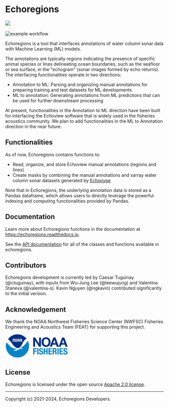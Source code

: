 # Echoregions
<a href="https://echoregions.readthedocs.io/en/latest/?badge=latest">
<img src="https://readthedocs.org/projects/echoregions/badge/?version=latest"/>
</a>

![example workflow](https://github.com/OSOceanAcoustics/echoregions/actions/workflows/pytest.yml/badge.svg)

Echoregions is a tool that interfaces annotations of water column sonar data with Machine Learning (ML) models.

The annotations are typically regions indicating the presence of specific animal species or lines delineating ocean boundaries, such as the seafloor or sea surface, in the "echogram" (sonar images formed by echo returns). The interfacing functionalities operate in two directions:
- Annotation to ML: Parsing and organizing manual annotations for preparing training and test datasets for ML developments
- ML to annotation: Generating annotations from ML predictions that can be used for further downstream processing

At present, functionalities in the Annotation to ML direction have been built for interfacing the Echoview software that is widely used in the fisheries acoustics community. We plan to add functionalities in the ML to Annotation direction in the near future.

## Functionalities

As of now, Echoregions contains functions to:
- Read, organize, and store Echoview manual annotations (regions and lines)
- Create masks by combining the manual annotations and xarray water column sonar datasets generated by [Echopype](https://github.com/OSOceanAcoustics/echopype)

Note that in Echoregions, the underlying annotation data is stored as a Pandas dataframe, which allows users to directly leverage the powerful indexing and computing functionalities provided by Pandas.

## Documentation

Learn more about Echoregions functions in the documentation at https://echoregions.readthedocs.io.

See the [API documentation](https://echoregions.readthedocs.io/en/latest/api.html) for all of the classes and functions available in echoregions.

## Contributors

Echoregions development is currently led by Caesar Tuguinay (@ctuguinay), with inputs from Wu-Jung Lee (@leewujung) and Valentina Staneva (@valentina-s). Kavin Nguyen (@ngkavin) contributed significantly to the initial version.

## Acknowledgement

We thank the NOAA Northwest Fisheries Science Center (NWFSC) Fisheries Engineering and Acoustics Team (FEAT) for supporting this project.

<img src="docs/source/images/noaa_fisheries_logo.png" alt="NOAA_fisheries_logo" width="200">

## License

Echoregions is licensed under the open source [Apache 2.0 license](https://opensource.org/licenses/Apache-2.0).

---------------

Copyright (c) 2021-2024, Echoregions Developers.
